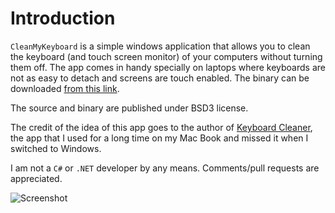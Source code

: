 # Introduction

`CleanMyKeyboard` is a simple windows application that allows you to clean
the keyboard (and touch screen monitor) of your computers without turning them off.
The app comes in handy specially on laptops where keyboards are not as easy to detach and
screens are touch enabled.
The binary can be downloaded [from this link](https://github.com/mohsen3/CleanMyKeyboard/blob/master/bin/CleanMyKeyboard-1.0.0.exe?raw=true).

The source and binary are published under BSD3 license.

The credit of the idea of this app goes to the author of
[Keyboard Cleaner](http://jan.prima.de/~jan/plok/archives/48-Keyboard-Cleaner.html),
the app that I used for a long time on my Mac Book and missed it when I switched to Windows.

I am not a `C#` or `.NET` developer by any means.
Comments/pull requests are appreciated. 

![Screenshot](/blob/master/res/screenshot.png)

